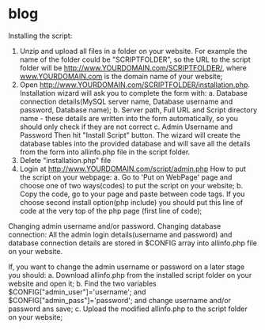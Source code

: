 # blog

Installing the script:
1) Unzip and upload all files in a folder on your website. For example the name of the folder could be "SCRIPTFOLDER", so the URL to the script folder will be http://www.YOURDOMAIN.com/SCRIPTFOLDER/, where www.YOURDOMAIN.com is the domain name of your website;
2) Open http://www.YOURDOMAIN.com/SCRIPTFOLDER/installation.php. Installation wizard will ask you to complete the form with:
  a. Database connection details(MySQL server name, Database username and password, Database name);
  b. Server path, Full URL and Script directory name - these details are written into the form automatically, so you should only check if they are not correct
  c. Admin Username and Password
Then hit "Install Script" button. The wizard will create the database tables into the provided database and will save all the details from the form into allinfo.php file in the script folder.
3) Delete "installation.php" file
4) Login at http://www.YOURDOMAIN.com/script/admin.php
How to put the script on your webpage:
  a. Go to 'Put on WebPage' page and choose one of two ways(codes) to put the script on your website;
  b. Copy the code, go to your page and paste between <body> code </body> tags. If you choose second install option(php include) you should put this line of code <?php session_start(); ?> at the very top of the php page (first line of code);


Changing admin username and/or password. Changing database connection:
All the admin login details(username and password) and database connection details are stored in $CONFIG array into allinfo.php file on your website.

If, you want to change the admin username or password on a later stage you should:
  a. Download allinfo.php from the installed script folder on your website and open it;
  b. Find the two variables $CONFIG["admin_user"]='username'; and $CONFIG["admin_pass"]='password'; and change username and/or password ans save;
  c. Upload the modified allinfo.php to the script folder on your website;


